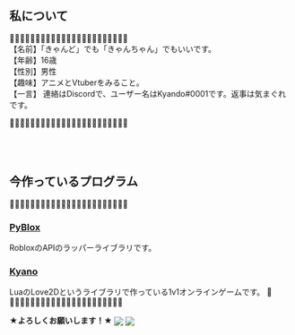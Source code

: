 
## 私について
🌸➖➖➖➖➖➖➖➖➖➖➖➖➖➖➖➖➖➖➖➖➖🌸<br>
【名前】「きゃんど」でも「きゃんちゃん」でもいいです。<br>
【年齢】16歳<br>
【性別】男性<br>
【趣味】アニメとVtuberをみること。<br>
【一言】 連絡はDiscordで、ユーザー名はKyando#0001です。返事は気まぐれです。<br>

🌸➖➖➖➖➖➖➖➖➖➖➖➖➖➖➖➖➖➖➖➖➖🌸
<br><br>
<br><br>

## 今作っているプログラム
🎇➖➖➖➖➖➖➖➖➖➖➖➖➖➖➖➖➖➖➖➖➖🎇<br>
### [PyBlox](https://github.com/Kyando2/Pyblox)
RobloxのAPIのラッパーライブラリです。<br>
### [Kyano](https://github.com/Kyando2/Kyano)
LuaのLove2Dというライブラリで作っている1v1オンラインゲームです。
🎇➖➖➖➖➖➖➖➖➖➖➖➖➖➖➖➖➖➖➖➖➖🎇

**★よろしくお願いします！★**
<img align="center" src="https://github-readme-stats.vercel.app/api?username=kyando2&theme=tokyonight&&langs_count=10">
<img align="center" src="https://github-readme-stats.vercel.app/api/top-langs/?username=kyando2&theme=tokyonight&&langs_count=10">
